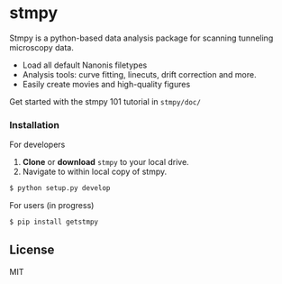 # stmpy

Stmpy is a python-based data analysis package for scanning tunneling microscopy data.

  - Load all default Nanonis filetypes
  - Analysis tools: curve fitting, linecuts, drift correction and more.
  - Easily create movies and high-quality figures

Get started with the stmpy 101 tutorial in `stmpy/doc/`

### Installation

For developers

1. **Clone** or **download** `stmpy` to your local drive.
2. Navigate to within local copy of stmpy.
```sh
$ python setup.py develop
```

For users (in progress)

```sh
$ pip install getstmpy
```



License
----

MIT
